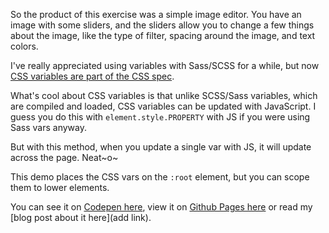 So the product of this exercise was a simple image editor. You have an image with some sliders, and the sliders allow you to change a few things about the image, like the type of filter, spacing around the image, and text colors.

I've really appreciated using variables with Sass/SCSS for a while, but now [CSS variables are part of the CSS spec](https://developer.mozilla.org/en-US/docs/Web/CSS/Using_CSS_variables).

What's cool about CSS variables is that unlike SCSS/Sass variables, which are compiled and loaded, CSS variables can be updated with JavaScript. I guess you do this with `element.style.PROPERTY` with JS if you were using Sass vars anyway.

But with this method, when you update a single var with JS, it will update across the page. Neat~o~

This demo places the CSS vars on the `:root` element, but you can scope them to lower elements.

You can see it on [Codepen here](https://codepen.io/whyohengee/pen/Pexjqe), view it on [Github Pages here](https://whyohengee.github.io/update-css-vars-with-javascript/) or read my [blog post about it here](add link).